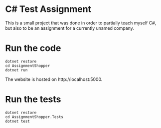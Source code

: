 # C# Test Assignment

This is a small project that was done in order
to partially teach myself C#, but also to be an
assignment for a currently unamed company.

# Run the code
```
dotnet restore
cd AssignmentShopper
dotnet run
```
The website is hosted on http://localhost:5000.

# Run the tests
```
dotnet restore
cd AssignmentShopper.Tests
dotnet test
```
